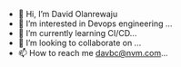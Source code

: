 - 👋 Hi, I’m David Olanrewaju
- 👀 I’m interested in Devops engineering ...
- 🌱 I’m currently learning CI/CD...
- 💞️ I’m looking to collaborate on ...
- 📫 How to reach me davbc@nvm.com...

<!---
davbc/davbc is a ✨ special ✨ repository because its `README.md` (this file) appears on your GitHub profile.
You can click the Preview link to take a look at your changes.
--->

